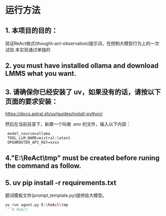 # 运行方法
## 1. 本项目的目的：
验证ReAct格式(thought-act-observation)提示词，在控制大模型行为上的一次试验.本实验通过单独的

## 2. you must have installed ollama and download LMMS what you want.

## 3. 请确保你已经安装了 uv，如果没有的话，请按以下页面的要求安装：

   https://docs.astral.sh/uv/guides/install-python/

   然后在当前目录下，新建一个叫做 .env 的文件，输入以下内容：

   ```
    model_source=ollama
    TOOL_LLM_NAME=mistral:latest
    OPENROUTER_API_KEY=xxxx
   ```


## 4."E:\ReAct\tmp" must be created before runing the command as follow.
## 5. uv pip install -r requirements.txt


题词模板文件(prompt_template.py)提供给大模型。

```bash
uv run agent.py E:\ReAct\tmp
```#   R e A c t 
 
 
